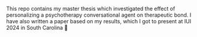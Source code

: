 This repo contains my master thesis which investigated the effect of personalizing a psychotherapy conversational agent on therapeutic bond.
I have also written a paper based on my results, which I got to present at IUI 2024 in South Carolina 🤠
